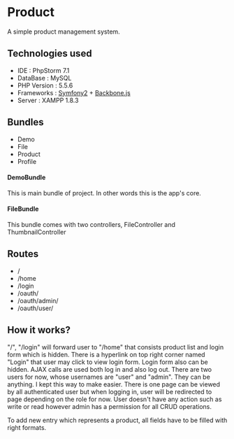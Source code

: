# Product #

A simple product management system.

## Technologies used ##

* IDE         : PhpStorm 7.1
* DataBase    : MySQL
* PHP Version : 5.5.6
* Frameworks  : [Symfony2](http://symfony.com/) + [Backbone.js](http://backbonejs.org/)
* Server      : XAMPP 1.8.3

## Bundles ##

- Demo
- File
- Product
- Profile

#### DemoBundle ####

This is main bundle of project. In other words this is the app's core.

#### FileBundle ####

This bundle comes with two controllers, FileController and ThumbnailController

## Routes ##

- /
- /home
- /login
- /oauth/
- /oauth/admin/
- /oauth/user/

## How it works? ##

"/", "/login" will forward user to "/home" that consists product list and login form which is hidden.
There is a hyperlink on top right corner named "Login" that user may click to view login form.
Login form also can be hidden. AJAX calls are used both log in and also log out.
There are two users for now, whose usernames are "user" and "admin". They can be anything. I kept this way to make easier.
There is one page can be viewed by all authenticated user but when logging in, user will be redirected to page depending on the role for now.
User doesn't have any action such as write or read however admin has a permission for all CRUD operations.

To add new entry which represents a product, all fields have to be filled with right formats.